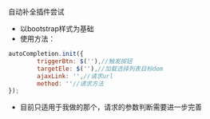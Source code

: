 自动补全插件尝试
- 以bootstrap样式为基础
- 使用方法：
```javascript
autoCompletion.init({
        triggerBtn: $(''),//触发按钮
        targetEle: $(''),//加载选择列表目标dom
        ajaxLink: '',//请求url
        method: ''//请求方法
});
```
- 目前只适用于我做的那个，请求的参数判断需要进一步完善